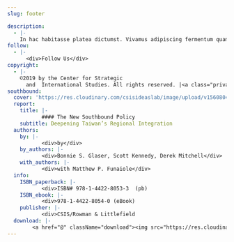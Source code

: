 ```yaml
---
slug: footer

description:
  - |-
    In hac habitasse platea dictumst. Vivamus adipiscing fermentum quam volutpat aliquam. Integer et elit eget elit facilisis tristique. Nam vel iaculis mauris. Sed ullamcorper tellus erat, non ultrices sem tincidunt euismod. Fusce rhoncus porttitor velit, eu bibendum nibh aliquet vel.
follow:
  - |-
      <div>Follow Us</div>
copyright:
  - |-
    ©2019 by the Center for Strategic
      and  International Studies. All rights reserved. |<a class="privacy-policy" href="https://www.csis.org/privacy-policy" target="_blank" rel="nofollow"> Privacy Policy</a> | <a class="privacy-policy" href="https://www.csis.org/reprint-permissions" target="_blank" rel="nofollow">Reprint Permissions</a>
southbound:
  cover: 'https://res.cloudinary.com/csisideaslab/image/upload/v1560804941/southbound/southbound-cover.png'
  report:
    title: |-
           #### The New Southbound Policy
    subtitle: Deepening Taiwan’s Regional Integration
  authors:
    by: |-
           <div>by</div>
    by_authors: |-
           <div>Bonnie S. Glaser, Scott Kennedy, Derek Mitchell</div>
    with_authors: |-
           <div>with Matthew P. Funaiole</div>
  info:
    ISBN_paperback: |-
           <div>ISBN# 978-1-4422-8053-3  (pb)
    ISBN_ebook: |-
           <div>978-1-4422-8054-0 (eBook)
    publisher: |-
           <div>CSIS/Rowman & Littlefield
  download: |-
        <a href="@" className="download"><img src="https://res.cloudinary.com/csisideaslab/image/upload/v1560804941/southbound/southbound-cover.png" class="download__image" alt="The New Southbound Policy Report Cover" title="Download The New Southbound Policy Report"><span  class="icon-download">Download the Full Report</span></a>
---
```

